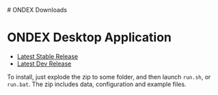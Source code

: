 [WARNING]: # (Downloads.md is auto-generated from Downloads_template.md. DO NOT CHANGE the former!)

# ONDEX Downloads


# ONDEX Desktop Application

  * [Latest Stable Release](http://ondex.rothamsted.ac.uk/nexus/content/groups/public/net/sourceforge/ondex/apps/installer/%version%/installer-%Version%-packaged-distro.zip)
  * [Latest Dev Release](http://ondex.rothamsted.ac.uk/nexus/content/groups/public/net/sourceforge/ondex/apps/installer/%snapVersion%/installer-%SnapVersion%-%timestamp%-packaged-distro.zip)

To install, just explode the zip to some folder, and then launch `run.sh`, or `run.bat`. The zip includes data, configuration and example files.
